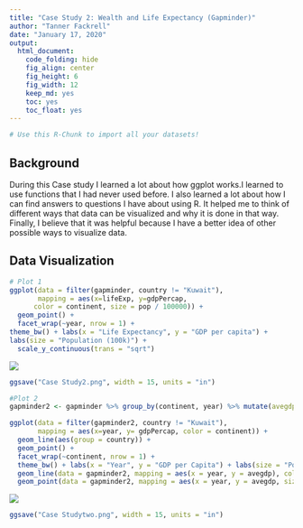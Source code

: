 ```yaml
---
title: "Case Study 2: Wealth and Life Expectancy (Gapminder)"
author: "Tanner Fackrell"
date: "January 17, 2020"
output:
  html_document: 
    code_folding: hide
    fig_align: center
    fig_height: 6
    fig_width: 12
    keep_md: yes
    toc: yes
    toc_float: yes
---
```







```r
# Use this R-Chunk to import all your datasets!
```

## Background

During this Case study I learned a lot about how ggplot works.I learned to use functions that I had never used before. I also learned a lot about how I can find answers to questions I have about using R. It helped me to think of different ways that data can be visualized and why it is done in that way. Finally, I believe that it was helpful because I have a better idea of other possible ways to visualize data.



## Data Visualization


```r
# Plot 1
ggplot(data = filter(gapminder, country != "Kuwait"),
       mapping = aes(x=lifeExp, y=gdpPercap, 
      color = continent, size = pop / 100000)) + 
  geom_point() +
  facet_wrap(~year, nrow = 1) + 
theme_bw() + labs(x = "Life Expectancy", y = "GDP per capita") + 
labs(size = "Population (100k)") +
  scale_y_continuous(trans = "sqrt")
```

![](Case_Study_2_files/figure-html/plot_data-1.png)<!-- -->

```r
ggsave("Case Study2.png", width = 15, units = "in")
```



```r
#Plot 2
gapminder2 <- gapminder %>% group_by(continent, year) %>% mutate(avegdp = weighted.mean(gdpPercap, pop), total_pop= sum(pop)/100000)

ggplot(data = filter(gapminder2, country != "Kuwait"),
       mapping = aes(x=year, y= gdpPercap, color = continent)) +
  geom_line(aes(group = country)) +
  geom_point() +
  facet_wrap(~continent, nrow = 1) +
  theme_bw() + labs(x = "Year", y = "GDP per Capita") + labs(size = "Population (100k)") +
  geom_line(data = gapminder2, mapping = aes(x = year, y = avegdp), color = "black") +
  geom_point(data = gapminder2, mapping = aes(x = year, y = avegdp, size = total_pop), color = "black")
```

![](Case_Study_2_files/figure-html/unnamed-chunk-2-1.png)<!-- -->

```r
ggsave("Case Studytwo.png", width = 15, units = "in")
```

